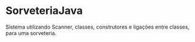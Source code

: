 # SorveteriaJava
Sistema utilizando Scanner, classes, construtores e ligações entre classes, para uma sorveteria.
